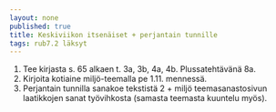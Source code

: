 ```yaml
---
layout: none
published: true
title: Keskiviikon itsenäiset + perjantain tunnille
tags: rub7.2 läksyt
---
```

1. Tee kirjasta s. 65 alkaen t. 3a, 3b, 4a, 4b. Plussatehtävänä 8a.
2. Kirjoita kotiaine miljö-teemalla pe 1.11. mennessä.
3. Perjantain tunnilla sanakoe tekstistä 2 + miljö teemasanastosivun laatikkojen sanat työvihkosta (samasta teemasta kuuntelu myös).
